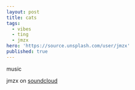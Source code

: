 ```yaml
---
layout: post
title: cats
tags:
  - vibes
  - ting
  - jmzx
hero: 'https://source.unsplash.com/user/jmzx'
published: true
---
```

music
[^sc]: soundcloud
{% include mycomponent.html %}

jmzx on [soundcloud](https://www.soundcloud.com/jmzx/dealin-minds-preview)
